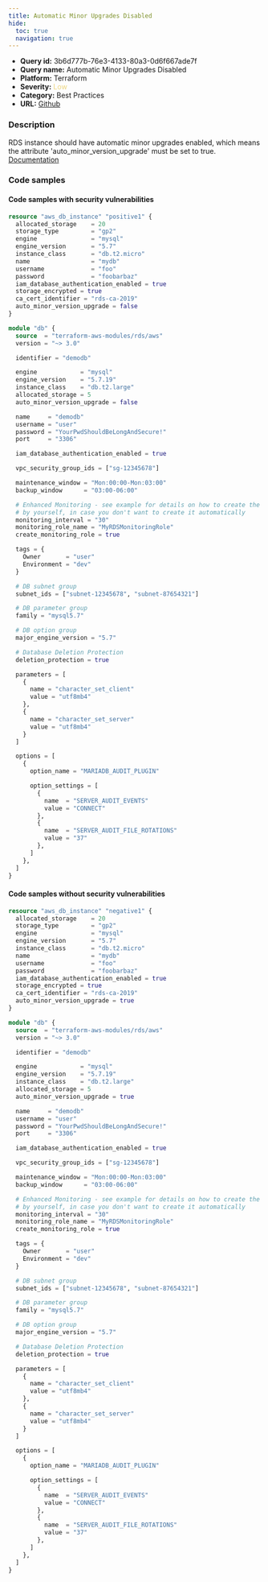 ```yaml
---
title: Automatic Minor Upgrades Disabled
hide:
  toc: true
  navigation: true
---
```


<style>
  .highlight .hll {
    background-color: #ff171742;
  }
  .md-content {
    max-width: 1100px;
    margin: 0 auto;
  }
</style>

-   **Query id:** 3b6d777b-76e3-4133-80a3-0d6f667ade7f
-   **Query name:** Automatic Minor Upgrades Disabled
-   **Platform:** Terraform
-   **Severity:** <span style="color:#edd57e">Low</span>
-   **Category:** Best Practices
-   **URL:** [Github](https://github.com/Checkmarx/kics/tree/master/assets/queries/terraform/aws/automatic_minor_upgrades_disabled)

### Description
RDS instance should have automatic minor upgrades enabled, which means the attribute 'auto_minor_version_upgrade' must be set to true.<br>
[Documentation](https://registry.terraform.io/providers/hashicorp/aws/latest/docs/resources/db_instance#auto_minor_version_upgrade)

### Code samples
#### Code samples with security vulnerabilities
```tf title="Positive test num. 1 - tf file" hl_lines="13"
resource "aws_db_instance" "positive1" {
  allocated_storage    = 20
  storage_type         = "gp2"
  engine               = "mysql"
  engine_version       = "5.7"
  instance_class       = "db.t2.micro"
  name                 = "mydb"
  username             = "foo"
  password             = "foobarbaz"
  iam_database_authentication_enabled = true
  storage_encrypted = true
  ca_cert_identifier = "rds-ca-2019"
  auto_minor_version_upgrade = false
}
```
```tf title="Positive test num. 2 - tf file" hl_lines="11"
module "db" {
  source  = "terraform-aws-modules/rds/aws"
  version = "~> 3.0"

  identifier = "demodb"

  engine            = "mysql"
  engine_version    = "5.7.19"
  instance_class    = "db.t2.large"
  allocated_storage = 5
  auto_minor_version_upgrade = false

  name     = "demodb"
  username = "user"
  password = "YourPwdShouldBeLongAndSecure!"
  port     = "3306"

  iam_database_authentication_enabled = true

  vpc_security_group_ids = ["sg-12345678"]

  maintenance_window = "Mon:00:00-Mon:03:00"
  backup_window      = "03:00-06:00"

  # Enhanced Monitoring - see example for details on how to create the role
  # by yourself, in case you don't want to create it automatically
  monitoring_interval = "30"
  monitoring_role_name = "MyRDSMonitoringRole"
  create_monitoring_role = true

  tags = {
    Owner       = "user"
    Environment = "dev"
  }

  # DB subnet group
  subnet_ids = ["subnet-12345678", "subnet-87654321"]

  # DB parameter group
  family = "mysql5.7"

  # DB option group
  major_engine_version = "5.7"

  # Database Deletion Protection
  deletion_protection = true

  parameters = [
    {
      name = "character_set_client"
      value = "utf8mb4"
    },
    {
      name = "character_set_server"
      value = "utf8mb4"
    }
  ]

  options = [
    {
      option_name = "MARIADB_AUDIT_PLUGIN"

      option_settings = [
        {
          name  = "SERVER_AUDIT_EVENTS"
          value = "CONNECT"
        },
        {
          name  = "SERVER_AUDIT_FILE_ROTATIONS"
          value = "37"
        },
      ]
    },
  ]
}

```


#### Code samples without security vulnerabilities
```tf title="Negative test num. 1 - tf file"
resource "aws_db_instance" "negative1" {
  allocated_storage    = 20
  storage_type         = "gp2"
  engine               = "mysql"
  engine_version       = "5.7"
  instance_class       = "db.t2.micro"
  name                 = "mydb"
  username             = "foo"
  password             = "foobarbaz"
  iam_database_authentication_enabled = true
  storage_encrypted = true
  ca_cert_identifier = "rds-ca-2019"
  auto_minor_version_upgrade = true
}
```
```tf title="Negative test num. 2 - tf file"
module "db" {
  source  = "terraform-aws-modules/rds/aws"
  version = "~> 3.0"

  identifier = "demodb"

  engine            = "mysql"
  engine_version    = "5.7.19"
  instance_class    = "db.t2.large"
  allocated_storage = 5
  auto_minor_version_upgrade = true

  name     = "demodb"
  username = "user"
  password = "YourPwdShouldBeLongAndSecure!"
  port     = "3306"

  iam_database_authentication_enabled = true

  vpc_security_group_ids = ["sg-12345678"]

  maintenance_window = "Mon:00:00-Mon:03:00"
  backup_window      = "03:00-06:00"

  # Enhanced Monitoring - see example for details on how to create the role
  # by yourself, in case you don't want to create it automatically
  monitoring_interval = "30"
  monitoring_role_name = "MyRDSMonitoringRole"
  create_monitoring_role = true

  tags = {
    Owner       = "user"
    Environment = "dev"
  }

  # DB subnet group
  subnet_ids = ["subnet-12345678", "subnet-87654321"]

  # DB parameter group
  family = "mysql5.7"

  # DB option group
  major_engine_version = "5.7"

  # Database Deletion Protection
  deletion_protection = true

  parameters = [
    {
      name = "character_set_client"
      value = "utf8mb4"
    },
    {
      name = "character_set_server"
      value = "utf8mb4"
    }
  ]

  options = [
    {
      option_name = "MARIADB_AUDIT_PLUGIN"

      option_settings = [
        {
          name  = "SERVER_AUDIT_EVENTS"
          value = "CONNECT"
        },
        {
          name  = "SERVER_AUDIT_FILE_ROTATIONS"
          value = "37"
        },
      ]
    },
  ]
}

```
